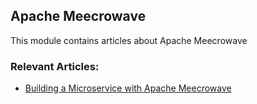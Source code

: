 ## Apache Meecrowave

This module contains articles about Apache Meecrowave

### Relevant Articles: 

- [Building a Microservice with Apache Meecrowave](https://www.baeldung.com/apache-meecrowave)
